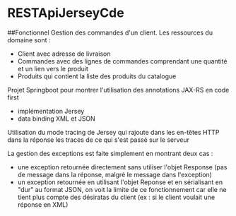 # RESTApiJerseyCde

##Fonctionnel
Gestion des commandes d'un client.
Les ressources du domaine sont :
* Client avec adresse de livraison
* Commandes avec des lignes de commandes comprendant une quantité et un lien vers le produit
* Produits qui contient la liste des produits du catalogue

Projet Springboot pour montrer l'utilisation des annotations JAX-RS en code first 
* implémentation Jersey
* data binding XML et JSON

Utilisation du mode tracing de Jersey qui rajoute dans les en-têtes HTTP dans la réponse les traces de ce qui s'est 
passé sur le serveur

La gestion des exceptions est faite simplement en montrant deux cas :
* une exception retournée directement sans utiliser l'objet Response (pas de message dans la réponse, malgré le message dans l'exception)
* un exception retournée en utilisant l'objet Reponse et en sérialisant en "dur" au format JSON, on voit la limite de ce fonctionnement 
car elle ne tient plus compte des désiratas du client (ex : si le client voulait une réponse en XML)


